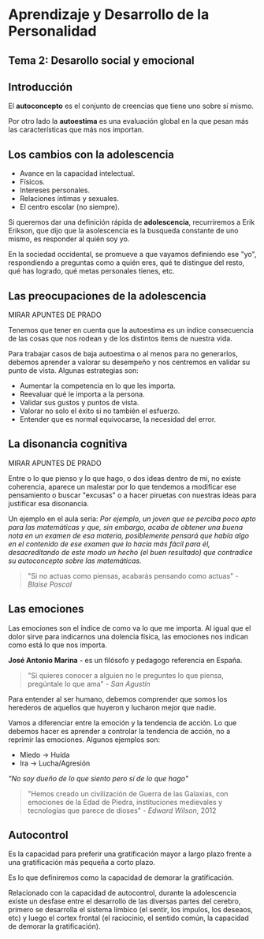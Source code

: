 # Aprendizaje y Desarrollo de la Personalidad

## Tema 2: Desarollo social y emocional

## Introducción

El **autoconcepto** es el conjunto de creencias que tiene uno sobre sí mismo. 

Por otro lado la **autoestima** es una evaluación global en la que pesan más las características que más nos importan.

## Los cambios con la adolescencia

- Avance en la capacidad intelectual.
- Físicos.
- Intereses personales.
- Relaciones íntimas y sexuales.
- El centro escolar (no siempre).

Si queremos dar una definición rápida de **adolescencia**, recurriremos a Erik Erikson, que dijo que la asolescencia es la busqueda constante de uno mismo, es responder al quién soy yo.

En la sociedad occidental, se promueve a que vayamos definiendo ese "yo", respondiendo a preguntas como a quién eres, qué te distingue del resto, qué has logrado, qué metas personales tienes, etc.

## Las preocupaciones de la adolescencia

MIRAR APUNTES DE PRADO

Tenemos que tener en cuenta que la autoestima es un índice consecuencia de las cosas que nos rodean y de los distintos items de nuestra vida. 

Para trabajar casos de baja autoestima o al menos para no generarlos, debemos aprender a valorar su desempeño y nos centremos en validar su punto de vista. Algunas estrategias son:

- Aumentar la competencia en lo que les importa.
- Reevaluar qué le importa  a la persona.
- Validar sus gustos y puntos de vista.
- Valorar no solo el éxito si no también el esfuerzo.
- Entender que es normal equivocarse, la necesidad del error.

## La disonancia cognitiva

MIRAR APUNTES DE PRADO

Entre o lo que pienso y lo que hago, o dos ideas dentro de mi, no existe coherencia, aparece un malestar por lo que tendemos a modificar ese pensamiento o buscar "excusas" o a hacer piruetas con nuestras ideas para justificar esa disonancia.

Un ejemplo en el aula sería: *Por ejemplo, un joven que se perciba poco apto para las matemáticas y que, sin embargo, acaba de obtener una buena nota en un examen de esa materia, posiblemente pensará que había algo en el contenido de ese examen que lo hacía más fácil para él, desacreditando de este modo un hecho (el buen resultado) que contradice su autoconcepto sobre las matemáticas.*

> "Si no actuas como piensas, acabarás pensando como actuas" - *Blaise Pascal*

## Las emociones

Las emociones son el índice de como va lo que me importa. Al igual que el dolor sirve para indicarnos una dolencia física, las emociones nos indican como está lo que nos importa.


**José Antonio Marina** - es un filósofo y pedagogo referencia en España. 

> "Si quieres conocer a alguien no le preguntes lo que piensa, pregúntale lo que ama" - *San Agustín*

Para entender al ser humano, debemos comprender que somos los herederos de aquellos que huyeron y lucharon mejor que nadie.

Vamos a diferenciar entre la emoción y la tendencia de acción. Lo que debemos hacer es aprender a controlar la tendencia de acción, no a reprimir las emociones. Algunos ejemplos son:

- Miedo -> Huída
- Ira -> Lucha/Agresión

*"No soy dueño de lo que siento pero sí de lo que hago"*

> "Hemos creado un civilización de Guerra de las Galaxias, con emociones de la Edad de Piedra, instituciones medievales y tecnologías que parece de dioses" - *Edward Wilson*, 2012

## Autocontrol

Es la capacidad para preferir una gratificación mayor a largo plazo frente a una gratificación más pequeña a corto plazo.

Es lo que definiremos como la capacidad de demorar la gratificación.

Relacionado con la capacidad de autocontrol, durante la adolescencia existe un desfase entre el desarrollo de las diversas partes del cerebro, primero se desarrolla el sistema límbico (el sentir, los impulos, los deseaos, etc) y luego el cortex frontal (el raciocinio, el sentido común, la capacidad de demorar la gratificación). 